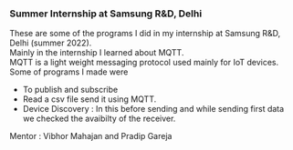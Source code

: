 ### Summer Internship at Samsung R&D, Delhi
These are some of the programs I did in my internship at Samsung R&D, Delhi (summer 2022).  
Mainly in the internship I learned about MQTT.   
MQTT is a light weight messaging protocol used mainly for IoT devices.  
Some of programs I made were   
* To publish and subscribe  
* Read a csv file send it using MQTT.  
* Device Discovery : In this before sending and while sending first data we checked the avaibilty of the receiver. 

Mentor : Vibhor Mahajan and Pradip Gareja
